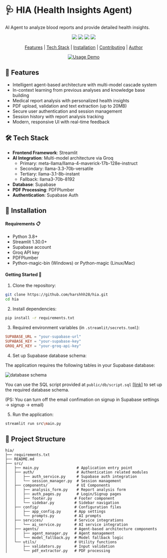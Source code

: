 # 🩺 HIA (Health Insights Agent)

AI Agent to analyze blood reports and provide detailed health insights.

<p align="center">
  <a href="https://github.com/harshhh28/hia/issues"><img src="https://img.shields.io/github/issues/harshhh28/hia"></a> 
  <a href="https://github.com/harshhh28/hia/stargazers"><img src="https://img.shields.io/github/stars/harshhh28/hia"></a>
  <a href="https://github.com/harshhh28/hia/network/members"><img src="https://img.shields.io/github/forks/harshhh28/hia"></a>
  <a href="https://github.com/harshhh28/hia/blob/main/LICENSE">
    <img src="https://img.shields.io/badge/License-MIT-blue.svg">
  </a>
</p>

<p align="center">
  <a href="#-features">Features</a> |
  <a href="#%EF%B8%8F-tech-stack">Tech Stack</a> |
  <a href="#-installation">Installation</a> |
  <a href="#-contributing">Contributing</a> |
  <a href="#%EF%B8%8F-author">Author</a>
</p>

<p align="center">
  <a href="https://github.com/harshhh28/hia"><img src="https://raw.githubusercontent.com/harshhh28/hia/main/public/HIA_demo.gif" alt="Usage Demo"></a>
</p>

## 🌟 Features

- Intelligent agent-based architecture with multi-model cascade system
- In-context learning from previous analyses and knowledge base building
- Medical report analysis with personalized health insights
- PDF upload, validation and text extraction (up to 20MB)
- Secure user authentication and session management
- Session history with report analysis tracking
- Modern, responsive UI with real-time feedback

## 🛠️ Tech Stack

- **Frontend Framework**: Streamlit
- **AI Integration**: Multi-model architecture via Groq
  - Primary: meta-llama/llama-4-maverick-17b-128e-instruct
  - Secondary: llama-3.3-70b-versatile
  - Tertiary: llama-3.1-8b-instant
  - Fallback: llama3-70b-8192
- **Database**: Supabase
- **PDF Processing**: PDFPlumber
- **Authentication**: Supabase Auth

## 🚀 Installation

#### Requirements 📋

- Python 3.8+
- Streamlit 1.30.0+
- Supabase account
- Groq API key
- PDFPlumber
- Python-magic-bin (Windows) or Python-magic (Linux/Mac)

#### Getting Started 📝

1. Clone the repository:

```bash
git clone https://github.com/harshhh28/hia.git
cd hia
```

2. Install dependencies:

```bash
pip install -r requirements.txt
```

3. Required environment variables (in `.streamlit/secrets.toml`):

```toml
SUPABASE_URL = "your-supabase-url"
SUPABASE_KEY = "your-supabase-key"
GROQ_API_KEY = "your-groq-api-key"
```

4. Set up Supabase database schema:

The application requires the following tables in your Supabase database:

![database schema](https://raw.githubusercontent.com/harshhh28/hia/main/public/db/schema.png)

You can use the SQL script provided at `public/db/script.sql` <a href="https://www.github.com/harshhh28/hia/blob/main/public/db/script.sql">[link]</a> to set up the required database schema.

(PS: You can turn off the email confimation on signup in Supabase settings -> signup -> email)

5. Run the application:

```bash
streamlit run src\main.py
```

## 📁 Project Structure

```
hia/
├── requirements.txt
├── README.md
├── src/
│   ├── main.py                 # Application entry point
│   ├── auth/                   # Authentication related modules
│   │   ├── auth_service.py     # Supabase auth integration
│   │   └── session_manager.py  # Session management
│   ├── components/             # UI Components
│   │   ├── analysis_form.py    # Report analysis form
│   │   ├── auth_pages.py       # Login/Signup pages
│   │   ├── footer.py          # Footer component
│   │   └── sidebar.py         # Sidebar navigation
│   ├── config/                # Configuration files
│   │   ├── app_config.py      # App settings
│   │   └── prompts.py         # AI prompts
│   ├── services/              # Service integrations
│   │   └── ai_service.py      # AI service integration
│   ├── agents/                # Agent-based architecture components
│   │   ├── agent_manager.py   # Agent management
│   │   └── model_fallback.py  # Model fallback logic
│   └── utils/                 # Utility functions
│       ├── validators.py      # Input validation
│       └── pdf_extractor.py   # PDF processing
```


<!-- To future contributors: Your profile will be added here when your PR is merged! -->
